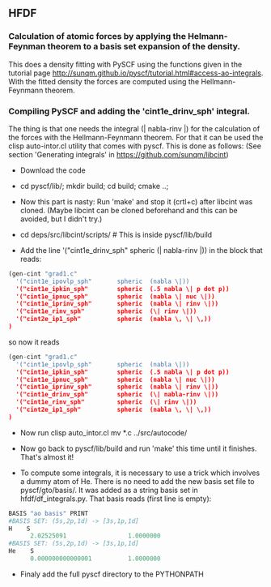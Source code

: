 ## HFDF
### Calculation of atomic forces by applying the Helmann-Feynman theorem to a basis set expansion of the density.

This does a density fitting with PySCF using the functions given in the
tutorial page http://sunqm.github.io/pyscf/tutorial.html#access-ao-integrals.
With the fitted density the forces are computed using the Hellmann-Feynmann theorem.

### Compiling PySCF and adding the 'cint1e_drinv_sph' integral.

The thing is that one needs the integral (\| nabla-rinv \|) for the calculation of the forces with the Hellmann-Feynmann theorem.
For that it can be used the clisp auto-intor.cl utility that comes with pyscf.
This is done as follows:
(See section 'Generating integrals' in https://github.com/sunqm/libcint)


* Download the code
* cd pyscf/lib/; mkdir build; cd build; cmake ..;

* Now this part is nasty: Run 'make' and stop it (crtl+c) after libcint was cloned.
  (Maybe libcint can be cloned beforehand and this can be avoided, but I didn't try.)

* cd deps/src/libcint/scripts/    # This is inside pyscf/lib/build

* Add the line   '("cint1e_drinv_sph"        spheric  (\| nabla-rinv \|)) in the block that reads:
```python
(gen-cint "grad1.c"
  '("cint1e_ipovlp_sph"       spheric  (nabla \|))
  '("cint1e_ipkin_sph"        spheric  (.5 nabla \| p dot p))
  '("cint1e_ipnuc_sph"        spheric  (nabla \| nuc \|))
  '("cint1e_iprinv_sph"       spheric  (nabla \| rinv \|))
  '("cint1e_rinv_sph"         spheric  (\| rinv \|))
  '("cint2e_ip1_sph"          spheric  (nabla \, \| \,))
)
```
   so now it reads 
```python
(gen-cint "grad1.c"
  '("cint1e_ipovlp_sph"       spheric  (nabla \|))
  '("cint1e_ipkin_sph"        spheric  (.5 nabla \| p dot p))
  '("cint1e_ipnuc_sph"        spheric  (nabla \| nuc \|))
  '("cint1e_iprinv_sph"       spheric  (nabla \| rinv \|))
  '("cint1e_drinv_sph"        spheric  (\| nabla-rinv \|))
  '("cint1e_rinv_sph"         spheric  (\| rinv \|))
  '("cint2e_ip1_sph"          spheric  (nabla \, \| \,))
)
```
* Now run
   clisp auto_intor.cl
   mv *.c ../src/autocode/

* Now go back to pyscf/lib/build and run 'make' this time
   until it finishes. That's almost it!

* To compute some integrals, it is necessary to use a trick which involves
  a dummy atom of He. There is no need to add the new basis set file to
  pyscf/gto/basis/. It was added as a string basis set in hfdf/df_integrals.py.
  That basis reads (first line is empty):
```python
BASIS "ao basis" PRINT
#BASIS SET: (5s,2p,1d) -> [3s,1p,1d]
H    S
      2.02525091                 1.0000000
#BASIS SET: (5s,2p,1d) -> [3s,1p,1d]
He    S
      0.000000000000001          1.0000000
```
* Finaly add the full pyscf directory to the PYTHONPATH
